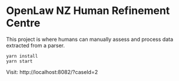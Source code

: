 # OpenLaw NZ Human Refinement Centre

This project is where humans can manually assess and process data extracted from a parser.

    yarn install
    yarn start

Visit: http://localhost:8082/?caseId=2